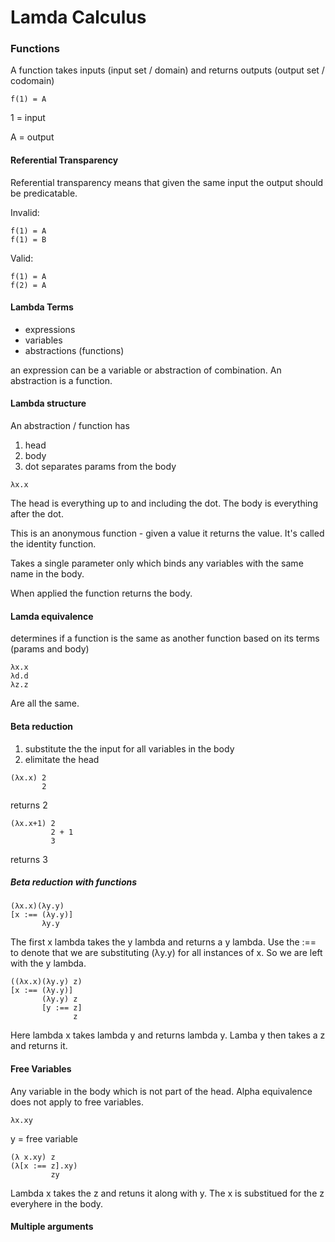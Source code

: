 # Lamda Calculus

### Functions

A function takes inputs (input set / domain) and returns outputs (output set / codomain)

```
f(1) = A
```

1 = input

A = output

#### Referential Transparency

Referential transparency means that given the same input the output should be predicatable.

Invalid:

```
f(1) = A
f(1) = B
```

Valid:

```
f(1) = A
f(2) = A
```   

#### Lambda Terms

* expressions
* variables
* abstractions (functions)

an expression can be a variable or abstraction of combination. An abstraction is a function.

#### Lambda structure

An abstraction / function has 

1. head
2. body
3. dot separates params from the body

```
λx.x
```

The head is everything up to and including the dot. The body is everything after the dot.

This is an anonymous function - given a value it returns the value. It's called the identity function.

Takes a single parameter only which binds any variables with the same name in the body.

When applied the function returns the body.

#### Lamda equivalence

determines if a function is the same as another function based on its terms (params and body)

```
λx.x
λd.d
λz.z
```

Are all the same.

#### Beta reduction

1. substitute the the input for all variables in the body
2. elimitate the head

```
(λx.x) 2
       2
```

returns 2

```
(λx.x+1) 2
         2 + 1
         3
```

returns 3

##### Beta reduction with functions

```
(λx.x)(λy.y)
[x :== (λy.y)]
       λy.y
```

The first x lambda takes the y lambda and returns a y lambda. Use the :== to denote that we are substituting (λy.y) for all instances of x. So we are left with the y lambda.

```
((λx.x)(λy.y) z)
[x :== (λy.y)]
       (λy.y) z
       [y :== z]
              z 
```

Here lambda x takes lambda y and returns lambda y. Lamba y then takes a z and returns it.

#### Free Variables

Any variable in the body which is not part of the head. Alpha equivalence does not apply to free variables.

```
λx.xy
```

y = free variable

```
(λ x.xy) z
(λ[x :== z].xy)
         zy
```

Lambda x takes the z and retuns it along with y. The x is substitued for the z everyhere in the body.

#### Multiple arguments





